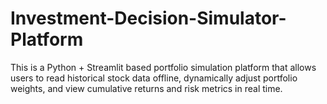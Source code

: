# Investment-Decision-Simulator-Platform
This is a Python + Streamlit based portfolio simulation platform that allows users to read historical stock data offline, dynamically adjust portfolio weights, and view cumulative returns and risk metrics in real time.
